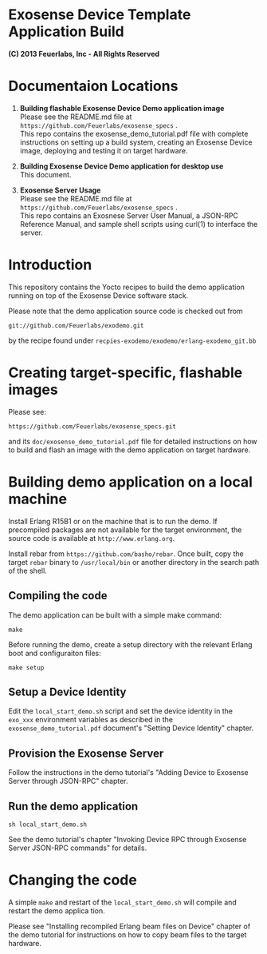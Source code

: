 # Exosense Device Template Application Build
**(C) 2013 Feuerlabs, Inc - All Rights Reserved**

# Documentaion Locations

1. **Building flashable Exosense Device Demo application image**<br>
Please see the README.md file at
 `https://github.com/Feuerlabs/exosense_specs` .<br> This repo contains
the exosense_demo_tutorial.pdf file with complete instructions on setting up
a build system, creating an Exosense Device image, deploying and testing it
on target hardware.

2. **Building Exosense Device Demo application for desktop use**<br>
This document.

3. **Exosense Server Usage**<br>
Please see the README.md file at
 `https://github.com/Feuerlabs/exosense_specs` .<br> This repo contains
an Exosnese Server User Manual, a JSON-RPC Reference Manual, and
sample shell scripts using curl(1) to interface the server.

# Introduction

This repository contains the Yocto recipes to build the demo
application running on top of the Exosense Device software stack.

Please note that the demo application source code is checked out from

    git://github.com/Feuerlabs/exodemo.git

by the recipe found under `recpies-exodemo/exodemo/erlang-exodemo_git.bb`

# Creating target-specific, flashable images

Please see:

    https://github.com/Feuerlabs/exosense_specs.git

and its `doc/exosense_demo_tutorial.pdf` file for detailed
instructions on how to build and flash an image with the demo
application on target hardware.

# Building demo application on a local machine

Install Erlang R15B1 or on the machine that is to run the demo. If
precompiled packages are not available for the target environment, the
source code is available at `http://www.erlang.org`.

Install rebar from `https://github.com/basho/rebar`. Once built, copy
the target `rebar` binary to `/usr/local/bin` or another directory in
the search path of the shell.

## Compiling the code

The demo application can be built with a simple make command:

    make

Before running the demo, create a setup directory with the relevant Erlang boot and configuraiton files:

    make setup

## Setup a Device Identity
Edit the `local_start_demo.sh` script and set the device identity in
the `exo_xxx` environment variables as described in the
`exosense_demo_tutorial.pdf` document's "Setting Device Identity"
chapter.

## Provision the Exosense Server
Follow the instructions in the demo tutorial's "Adding Device to
Exosense Server through JSON-RPC" chapter.

## Run the demo application

    sh local_start_demo.sh

See the demo tutorial's chapter "Invoking Device RPC through Exosense
Server JSON-RPC commands" for details.


# Changing the code

A simple `make` and restart of the `local_start_demo.sh` will compile
and restart the demo applica tion.

Please see "Installing recompiled Erlang beam files on Device" chapter
of the demo tutorial for instructions on how to copy beam files to the
target hardware.


    

